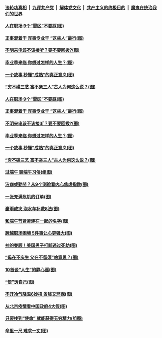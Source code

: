 ####  [法轮功真相](../../../../basic/blob/master/README.md?t=06261831) &nbsp;|&nbsp; [九评共产党](../../../../9ping.md/blob/master/README.md?t=06261831) &nbsp;|&nbsp; [解体党文化](../../../../jtdwh.md/blob/master/README.md?t=06261831)  &nbsp;|&nbsp; [共产主义的终极目的](../../../../gczydzjmd.md/blob/master/README.md?t=06261831) &nbsp;|&nbsp; [魔鬼在统治我们的世界](../../../../mgztzwmdsj.md/blob/master/README.md?t=06261831) 

#### [人在职场 9个“雷区”不要踩(图)](../pages/p8/937766.md?t=06261831) 

#### [正事混着干 浑事专业干 “这些人”最行(图)](../pages/p8/937732.md?t=06261831) 

#### [不明来电该不该接听？要不要回拨?(图)](../pages/p8/936929.md?t=06261831) 

#### [毕业季来临 你想过怎样的人生？(图)](../pages/p8/937661.md?t=06261831) 

#### [一个故事 秒懂“成熟”的真正意义(图)](../pages/p8/936405.md?t=06261831) 

#### [“穷不碰三艺 富不亲三人”古人为何这么说？(图)](../pages/p8/937602.md?t=06261831) 

#### [人在职场 9个“雷区”不要踩(图)](../pages/p8/937766.md?t=06261831) 

#### [正事混着干 浑事专业干 “这些人”最行(图)](../pages/p8/937732.md?t=06261831) 

#### [不明来电该不该接听？要不要回拨?(图)](../pages/p8/936929.md?t=06261831) 

#### [毕业季来临 你想过怎样的人生？(图)](../pages/p8/937661.md?t=06261831) 

#### [一个故事 秒懂“成熟”的真正意义(图)](../pages/p8/936405.md?t=06261831) 

#### [“穷不碰三艺 富不亲三人”古人为何这么说？(图)](../pages/p8/937602.md?t=06261831) 

#### [过端午 聊端午习俗(组图)](../pages/p8/937246.md?t=06261831) 

#### [洁癖或勤劳？从9个测验看内心焦虑指数(图)](../pages/p8/937558.md?t=06261831) 

#### [一张充满危机的订单(图)](../pages/p8/936981.md?t=06261831) 

#### [豪雨成灾 泡水车补救8法(图)](../pages/p8/937526.md?t=06261831) 

#### [和端午节紧紧连在一起的名字(图)](../pages/p8/937448.md?t=06261831) 

#### [跨越职场困境 5件事让心更强大(图)](../pages/p8/937375.md?t=06261831) 

#### [神的眷顾！美国男子打盹逃过死劫(图)](../pages/p8/936985.md?t=06261831) 

#### [“母在不庆生 父在不留须”啥意思？(图)](../pages/p8/937234.md?t=06261831) 

#### [10首谈“人生”的静心谣(图)](../pages/p8/936965.md?t=06261831) 

#### [“悟”透自己(图)](../pages/p8/936972.md?t=06261831) 

#### [不开冷气降温6妙招 省钱又环保(图)](../pages/p8/937329.md?t=06261831) 

#### [从北京疫情看中国政府4大假(图)](../pages/p8/937196.md?t=06261831) 

#### [只要找到“使命” 就能获得无穷精力(组图)](../pages/p8/937159.md?t=06261831) 

#### [命里一尺 难求一丈(图)](../pages/p8/936782.md?t=06261831) 

